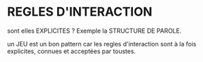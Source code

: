 # REGLES D'INTERACTION

sont elles EXPLICITES ? Exemple la STRUCTURE DE PAROLE.

un JEU est un bon pattern car les regles d'interaction sont à la fois explicites, connues et acceptées par toustes.


